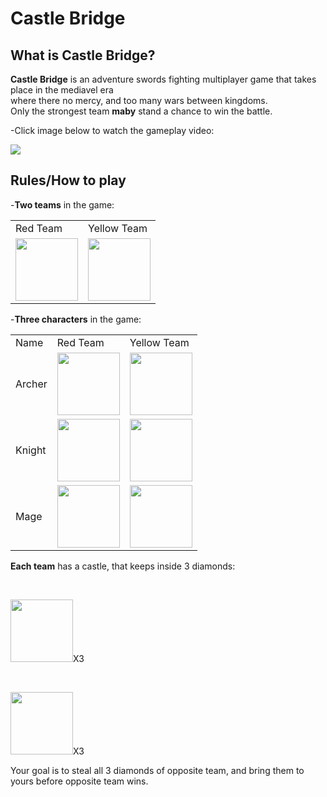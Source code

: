 # Castle Bridge

## What is Castle Bridge?

**Castle Bridge** is an adventure swords fighting multiplayer game that takes place in the mediavel era
<br/>
where there no mercy, and too many wars between kingdoms.
<br/>
Only the strongest team **maby** stand a chance to win the battle.  


-Click image below to watch the gameplay video:

<a href="https://www.youtube.com/watch?v=Bdwd4W2WVA4&">
    <img src="http://i3.ytimg.com/vi/Bdwd4W2WVA4/hqdefault.jpg"/>
</a>

## Rules/How to play

-**Two teams** in the game:

<table>
    <tr>
        <td>Red Team</td>
        <td>Yellow Team</td>
    </tr>
    <tr>
        <td><img width="100" src="https://raw.githubusercontent.com/idanbachar/castle-bridge-client/master/images/castles/red_castle.png"/></td>
        <td><img width="100" src="https://raw.githubusercontent.com/idanbachar/castle-bridge-client/master/images/castles/yellow_castle.png"/></td>
    </tr>
</table>

-**Three characters** in the game:

<table>
    <tr>
        <td>Name</td>
        <td>Red Team</td>
        <td>Yellow Team</td>
    </tr>
    <tr>
        <td>Archer</td>
        <td><img width="100" src="https://raw.githubusercontent.com/idanbachar/castle-bridge-client/master/images/characters/red_archer.png"/></td>
        <td><img width="100" src="https://raw.githubusercontent.com/idanbachar/castle-bridge-client/master/images/characters/yellow_archer.png"/></td>
    </tr>
        <tr>
        <td>Knight</td>
        <td><img width="100" src="https://raw.githubusercontent.com/idanbachar/castle-bridge-client/master/images/characters/red_knight.png"/></td>
        <td><img width="100" src="https://raw.githubusercontent.com/idanbachar/castle-bridge-client/master/images/characters/yellow_knight.png"/></td>
    </tr>
        <tr>
        <td>Mage</td>
        <td><img width="100" src="https://raw.githubusercontent.com/idanbachar/castle-bridge-client/master/images/characters/red_mage.png"/></td>
        <td><img width="100" src="https://raw.githubusercontent.com/idanbachar/castle-bridge-client/master/images/characters/yellow_mage.png"/></td>
    </tr>
</table>

**Each team** has a castle, that keeps inside 3 diamonds:

<br/>

<img width="100" src="https://raw.githubusercontent.com/idanbachar/castle-bridge-client/master/images/diamonds/red_diamond.png"/>X3

<br/>

<img width="100" src="https://raw.githubusercontent.com/idanbachar/castle-bridge-client/master/images/diamonds/yellow_diamond.png"/>X3

Your goal is to steal all 3 diamonds of opposite team, and bring them to yours before opposite team wins.
